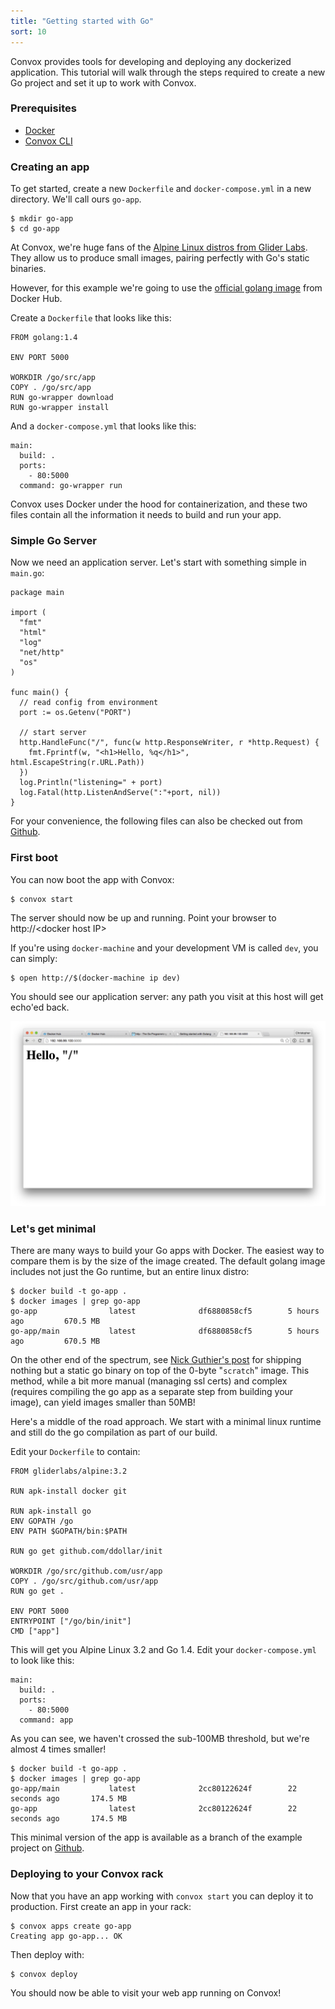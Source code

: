 ```yaml
---
title: "Getting started with Go"
sort: 10
---
```


Convox provides tools for developing and deploying any dockerized application. This tutorial will walk through the steps required to create a new Go project and set it up to work with Convox.

### Prerequisites

- [Docker](https://docs.docker.com/installation/)
- [Convox CLI](/docs/getting-started-with-convox/)

### Creating an app

To get started, create a new `Dockerfile` and `docker-compose.yml` in a new directory. We'll call ours `go-app`.

    $ mkdir go-app
    $ cd go-app

At Convox, we're huge fans of the [Alpine Linux distros from Glider Labs](https://hub.docker.com/r/gliderlabs/alpine/).
They allow us to produce small images, pairing perfectly with Go's static binaries.

However, for this example we're going to use the [official golang image](https://hub.docker.com/_/golang/)
 from Docker Hub.

Create a `Dockerfile` that looks like this:

    FROM golang:1.4

    ENV PORT 5000

    WORKDIR /go/src/app
    COPY . /go/src/app
    RUN go-wrapper download
    RUN go-wrapper install

And a `docker-compose.yml` that looks like this:

    main:
      build: .
      ports:
        - 80:5000
      command: go-wrapper run

Convox uses Docker under the hood for containerization,
and these two files contain all the information it needs to build and run your app.

### Simple Go Server

Now we need an application server. Let's start with something simple in `main.go`:

    package main

    import (
      "fmt"
      "html"
      "log"
      "net/http"
      "os"
    )

    func main() {
      // read config from environment
      port := os.Getenv("PORT")

      // start server
      http.HandleFunc("/", func(w http.ResponseWriter, r *http.Request) {
        fmt.Fprintf(w, "<h1>Hello, %q</h1>", html.EscapeString(r.URL.Path))
      })
      log.Println("listening=" + port)
      log.Fatal(http.ListenAndServe(":"+port, nil))
    }

For your convenience, the following files can also be checked out from [Github](https://github.com/convox-examples/go-app).

### First boot

You can now boot the app with Convox:

    $ convox start

The server should now be up and running. Point your browser to http://&lt;docker host IP&gt;

If you're using `docker-machine` and your development VM is called `dev`, you can simply:

    $ open http://$(docker-machine ip dev)

You should see our application server: any path you visit at this host will get echo'ed back.

![go-welcome-page](/assets/images/docs/getting-started-with-go/hello.png)


### Let's get minimal

There are many ways to build your Go apps with Docker.
The easiest way to compare them is by the size of the image created.
The default golang image includes not just the Go runtime, but an entire linux distro:

    $ docker build -t go-app .
    $ docker images | grep go-app
    go-app                latest              df6880858cf5        5 hours ago         670.5 MB
    go-app/main           latest              df6880858cf5        5 hours ago         670.5 MB

On the other end of the spectrum,
see [Nick Guthier's post](https://blog.codeship.com/building-minimal-docker-containers-for-go-applications/)
for shipping nothing but a static go binary on top of the 0-byte "`scratch`" image.
This method, while a bit more manual (managing ssl certs)
and complex (requires compiling the go app as a separate step from building your image),
can yield images smaller than 50MB!

Here's a middle of the road approach.
We start with a minimal linux runtime and still do the go compilation as part of our build.

Edit your `Dockerfile` to contain:

    FROM gliderlabs/alpine:3.2

    RUN apk-install docker git

    RUN apk-install go
    ENV GOPATH /go
    ENV PATH $GOPATH/bin:$PATH

    RUN go get github.com/ddollar/init

    WORKDIR /go/src/github.com/usr/app
    COPY . /go/src/github.com/usr/app
    RUN go get .

    ENV PORT 5000
    ENTRYPOINT ["/go/bin/init"]
    CMD ["app"]

This will get you Alpine Linux 3.2 and Go 1.4. Edit your `docker-compose.yml` to look like this:

    main:
      build: .
      ports:
        - 80:5000
      command: app

As you can see, we haven't crossed the sub-100MB threshold, but we're almost 4 times smaller!

    $ docker build -t go-app .
    $ docker images | grep go-app
    go-app/main           latest              2cc80122624f        22 seconds ago       174.5 MB
    go-app                latest              2cc80122624f        22 seconds ago       174.5 MB

This minimal version of the app is available as a branch of the example project on [Github](https://github.com/convox-examples/go-app/tree/minimal).

### Deploying to your Convox rack

Now that you have an app working with `convox start` you can deploy it to production. First create an app in your rack:

    $ convox apps create go-app
    Creating app go-app... OK

Then deploy with:

    $ convox deploy

You should now be able to visit your web app running on Convox!
